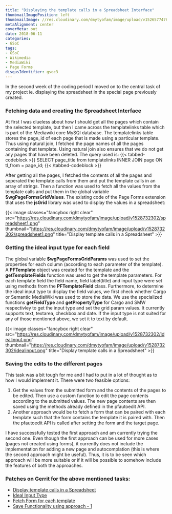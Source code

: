 ```yaml
---
title: "Displaying the template calls in a Spreadsheet Interface"
thumbnailImagePosition: left
thumbnailImage: //res.cloudinary.com/dmytyofam/image/upload/v1526577476/Wikimedia_Foundation_Logo.png
metaAlignment: center
coverMeta: out
date: 2018-06-11
categories:
- GSoC
tags:
- GSoC
- Wikimedia
- MediaWiki
- Page Forms
disqusIdentifier: gsoc3
---
```


In the second week of the coding period I moved on to the central task of my project
ie. displaying the spreadsheet in the special page previously created.
<!--more-->
### Fetching data and creating the Spreadsheet Interface
At first I was clueless about how I should get all the pages which contain the
selected template, but then I came across the templatelinks table which is part
of the Mediawiki core MySQl database. The templatelinks table stores the page_id
of each page that is made using a particular template. Thus using natural join, I
fetched the page names of all the pages containing that template. Using natural join
also ensures that we do not get any pages that have been deleted.
The query used is:
{{< tabbed-codeblock >}}
    <!-- tab sql -->
SELECT page_title from templatelinks INNER JOIN page ON tl_from = page_id;<!-- endtab -->
{{< /tabbed-codeblock >}}

After getting all the pages, I fetched the contents of all the pages and seperated the template calls from them and put the template calls in an array of strings. Then a
function was used to fetch all the values from the template calls and put them in
the global variable **$wgPageFormsGridValues**. The existing code of the Page Forms
extension that uses the **jsGrid** library was used to display the values in a spreadsheet:

{{< image classes="fancybox right clear" src="https://res.cloudinary.com/dmytyofam/image/upload/v1528732302/spreadsheet1.png" thumbnail="https://res.cloudinary.com/dmytyofam/image/upload/v1528732302/spreadsheet1.png" title="Display template calls in a Spreadsheet" >}}


### Getting the ideal input type for each field
The global variable **$wgPageFormsGridParams** was used to set the properties for each
column (according to each parameter of the template). A **PFTemplate** object was
created for the template and the **getTemplateFields** function was used to get
the template parameters. For each template field the field name, field label(title)
and input type were set using methods from the **PFTemplateField** class. Furthermore,
to determine the ideal input type to display the field values, we first check whether
Cargo or Semantic MediaWiki was used to store the data. We use the specialized
functions **getFieldType** and **getPropertyType** for Cargo and SMW respectivley to get
the input type and set the grid param values. It currently supports text, textarea,
checkbox and date. If the input type is not suited for any of those mentioned above,
we set it to text by default.


{{< image classes="fancybox right clear" src="https://res.cloudinary.com/dmytyofam/image/upload/v1528732302/idealinput.png" thumbnail="https://res.cloudinary.com/dmytyofam/image/upload/v1528732302/idealinput.png" title="Display template calls in a Spreadsheet" >}}

### Saving the edits to the different pages
This task was a bit tough for me and I had to put in a lot of thought as to how
I would implement it. There were two feasible options:

1. Get the values from the submitted form and the contents of the pages to be edited.
Then use a custom function to edit the page contents according to the submitted values.
The new page contents are then saved using the methods already defined in the
pfautoedit API.
2. Another approach would be to fetch a form that can be paired with each template
such that the form contains the template it is paired with. Then the pfautoedit API
is called after setting the form and the target page.

I have successfully tested the first approach and am currently trying the second
one. Even though the first approach can be used for more cases (pages not created
using forms), it currently does not include the implementation for adding a new
page and autocomplation (this is where the second approach might be useful). Thus,
it is to be seen which approach will be more suitable or if it will be possible
to somehow include the features of both the approaches.

### Patches on Gerrit for the above mentioned tasks:
+ [Display template calls in a Spreadsheet](https://gerrit.wikimedia.org/r/#/c/434549/)
+ [Ideal Input Type](https://gerrit.wikimedia.org/r/#/c/436030/)
+ [Fetch Form for each template](https://gerrit.wikimedia.org/r/#/c/437217/)
+ [Save Functionality using approach - 1](https://gerrit.wikimedia.org/r/#/c/438065/)
